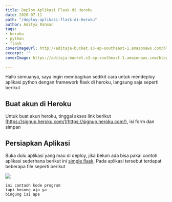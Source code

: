 ```yaml
---
title: Deploy Aplikasi Flask di Heroku
date: 2020-07-11
path: "/deploy-aplikasi-flask-di-heroku"
author: Aditya Rahman
tags:
- heroku
- python
- flask
coverImageUrl: http://aditaja-bucket.s3-ap-southeast-1.amazonaws.com/blog-media/20200717-wp2308418.jpg
excerpt: ''
coverImage: https://aditaja-bucket.s3-ap-southeast-1.amazonaws.com/blog-media/20200717-wp2308418.jpg

---
```

Hallo semuanya, saya ingin membagikan sedikit cara untuk mendeploy aplikasi python dengan framework flask di heroku, langsung saja seperti berikut

## Buat akun di Heroku

Untuk buat akun heroku, tinggal akses link berikut [https://signup.heroku.com/](https://signup.heroku.com/), isi form dan simpan

## Persiapkan Aplikasi

Buka dulu aplikasi yang mau di deploy, jika belum ada bisa pakai contoh aplikasi sederhana berikut ini [simple flask](https://github.com/kudaliar032/simple-flask/tree/master). Pada aplikasi tersebut terdapat beberapa file seperti berikut

![](https://i.imgur.com/INgVNme.png)

    ini contaoh kode program
    tapi kosong aja ya
    bingung isi apa